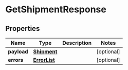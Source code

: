 # GetShipmentResponse

## Properties
Name | Type | Description | Notes
------------ | ------------- | ------------- | -------------
**payload** | [**Shipment**](Shipment.md) |  |  [optional]
**errors** | [**ErrorList**](ErrorList.md) |  |  [optional]
